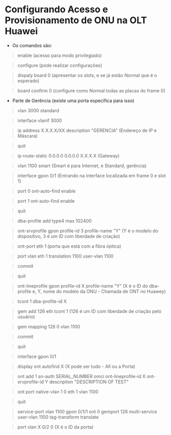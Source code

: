 # Configurando Acesso e Provisionamento de ONU na OLT Huawei

* Os comandos são:

> enable (acesso para modo privilegiado)

> configure (pode realizar configurações)

> dispaly board 0 (apresentar os slots, e se já estão Normal que é o esperado)

> board confirm 0 (configure como Normal todas as placas do frame 0)

* Parte de Gerência (existe uma porta específica para isso)

> vlan 3000 standard

> interface vlanif 3000

> ip address X.X.X.X/XX description "GERENCIA" (Endereço de IP e Máscara)

> quit

> ip route-static 0.0.0.0 0.0.0.0 X.X.X.X (Gateway)

> vlan 1100 smart (Smart é para Internet, e Standard, gerência)

> interface gpon 0/1 (Entrando na interface localizada em frame 0 e slot 1)

> port 0 ont-auto-find enable

> port 1 ont-auto-find enable

> quit

> dba-profile add type4 max 102400

> ont-srvprofile gpon profile-id 3 profile-name "Y" (Y é o modelo do dispositivo, 3 é um ID com liberdade de criação)

> ont-port eth 1 (porta que está com a fibra óptica)

> port vlan eth 1 translation 1100 user-vlan 1100

> commit

> quit

> ont-lineprofile gpon profile-id X profile-name "Y" (X é o ID do dba-profile e, Y, nome do modelo da ONU - Chamada de ONT no Huawey)

> tcont 1 dba-profile-id X

> gem add 126 eth tcont 1 (126 é um ID com liberdade de criação pelo usuário)

> gem mapping 126 0 vlan 1100

> commit

> quit

> interface gpon 0/1

> display ont autofind X (X pode ser tudo - All ou a Porta)

> ont add 1 sn-auth SERIAL_NUMBER omci ont-lineprofile-id X ont-srvprofile-id Y description "DESCRIPTION OF TEST"

> ont port native-vlan 1 0 eth 1 vlan 1100

> quit

> service-port vlan 1100 gpon 0/1/1 ont 0 gemport 126 multi-service user-vlan 1100 tag-transform translate

> port vlan X 0/2 0 (X é o ID da porta)
